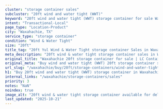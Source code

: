 ```yaml
---
cluster: "storage container sales"
subcluster: "20ft wind and water tight (WWT)"
keyword: "20ft wind and water tight (WWT) storage container for sale Waxahachie, TX"
intent: "Transactional-Local"
page_type: "Location-Product"
city: "Waxahachie, TX"
service_type: "storage container"
condition: "Wind & Water Tight"
size: "20ft"
title_tag: "20ft Yul Wind & Water Tight storage container Sales in Waxahachie | LC Container"
meta_description: "20ft wind & water tight storage container sales in Waxahachie. Fast delivery, competitive pricing. Serving storage containers area. Quote ID: EQO. Call (214) 524-4168 for your free quote today."
original_title: "Waxahachie 20ft storage container for sale | LC Container"
original_meta: "Buy wind and water tight (WWT) 20ft storage container sale with local delivery in Waxahachie, TX. LC Container — local Since 2003. Request a fast quote today."
url_slug: "/waxahachie/buy/20ft/storage-containers/wind-and-water-tight-wwt"
h1: "Buy 20ft wind and water tight (WWT) storage container in Waxahachie"
internal_links: "/waxahachie/storage-containers/sales"
priority: 3
notes: "NaN"
noindex: true
image_alt: "20ft wind & water tight storage container available for delivery in Waxahachie"
last_updated: "2025-10-21"
---
```


<!-- TODO: Add unique city/inventory copy, images, and internal links here. -->
